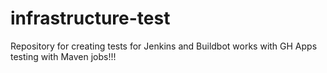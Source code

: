 # infrastructure-test
Repository for creating tests for Jenkins and Buildbot
works with GH Apps
testing with Maven jobs!!!
